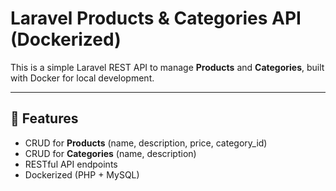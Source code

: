 
# Laravel Products & Categories API (Dockerized)

This is a simple Laravel REST API to manage **Products** and **Categories**, built with Docker for local development.

---

## 🧱 Features

- CRUD for **Products** (name, description, price, category_id)
- CRUD for **Categories** (name, description)
- RESTful API endpoints
- Dockerized (PHP + MySQL)












